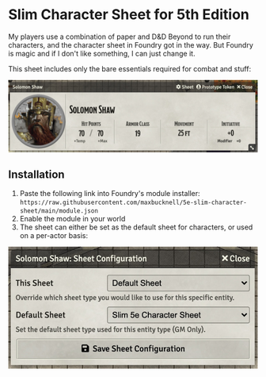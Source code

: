 # Slim Character Sheet for 5th Edition

My players use a combination of paper and D&D Beyond to run their characters, and the character sheet in Foundry got in the way. But Foundry is magic and if I don't like something, I can just change it.

This sheet includes only the bare essentials required for combat and stuff:

![Screenshot of a character in Foundry using the Slim Character Sheet for 5th Edition](https://raw.githubusercontent.com/maxbucknell/5e-slim-character-sheet/main/demo.jpg)

## Installation

1. Paste the following link into Foundry's module installer: `https://raw.githubusercontent.com/maxbucknell/5e-slim-character-sheet/main/module.json`
2. Enable the module in your world
3. The sheet can either be set as the default sheet for characters, or used on a per-actor basis:

![The sheet settings in Foundry VTT](https://raw.githubusercontent.com/maxbucknell/5e-slim-character-sheet/main/enable-sheet.jpg)

